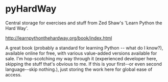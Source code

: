# pyHardWay
Central storage for exercises and stuff from Zed Shaw's 'Learn Python the Hard Way'.

http://learnpythonthehardway.org/book/index.html

A great book (probably a standard for learning Python -- what do I know?), available online for free, with various value-added versions available for sale.  I'm hop-scotching my way through it (experienced developer here, skipping the stuff that's obvious to me.  If this is your first--or even second language--skip nothing.), just storing the work here for global ease of access.

